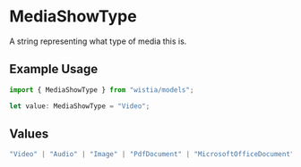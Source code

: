 # MediaShowType

A string representing what type of media this is.

## Example Usage

```typescript
import { MediaShowType } from "wistia/models";

let value: MediaShowType = "Video";
```

## Values

```typescript
"Video" | "Audio" | "Image" | "PdfDocument" | "MicrosoftOfficeDocument" | "Swf" | "UnknownType"
```